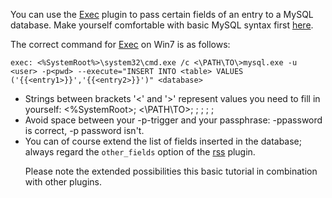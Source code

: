 You can use the [Exec](/Plugins/exec) plugin to pass certain fields of an entry to a MySQL database. Make yourself comfortable with basic MySQL syntax first [here](http://dev.mysql.com/doc/refman/5.6/en/index.html).

The correct command for [Exec](/Plugins/exec) on Win7 is as follows:
```
exec: <%SystemRoot%>\system32\cmd.exe /c <\PATH\TO\>mysql.exe -u <user> -p<pwd> --execute="INSERT INTO <table> VALUES ('{{<entry1>}}','{{<entry2>}}')" <database>
```
* Strings between brackets '<' and '>' represent values you need to fill in yourself: <%SystemRoot>; <\PATH\TO\>; <user>; <pwd>; <table>; <entry>; <database>
* Avoid space between your -p-trigger and your passphrase: -ppassword is correct, -p password isn't.
* You can of course extend the list of fields inserted in the database; always regard the `other_fields` option of the [rss](/Plugins/rss) plugin.

Please note the extended possibilities this basic tutorial in combination with other plugins.